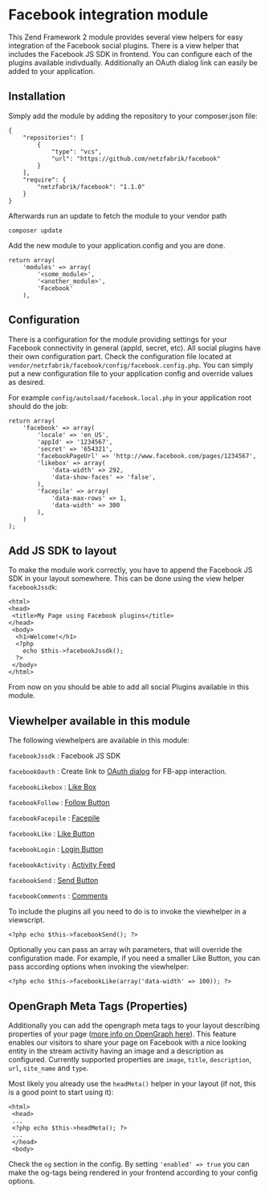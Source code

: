 Facebook integration module 
===========================

This Zend Framework 2 module provides several view helpers for easy integration of the Facebook social plugins. There is a view helper that includes the Facebook JS SDK in frontend. You can configure each of the plugins available indivdually. Additionally an OAuth dialog link can easily be added to your application.

## Installation

Simply add the module by adding the repository to your composer.json file:

	{
		"repositories": [
	        {
	            "type": "vcs",
	            "url": "https://github.com/netzfabrik/facebook"
	        }
	    ],
	    "require": {
	        "netzfabrik/facebook": "1.1.0"
	    }
	}	

Afterwards run an update to fetch the module to your vendor path

	composer update

Add the new module to your application.config and you are done.

	return array(
		'modules' => array(
			'<some_module>',
			'<another_module>',
			'Facebook'
		),

## Configuration

There is a configuration for the module providing settings for your Facebook connectivity in general (appId, secret, etc). All social plugins have their own configuration part. Check the configuration file located at `vendor/netzfabrik/facebook/config/facebook.config.php`. You can simply put a new configuration file to your application config and override values as desired. 

For example `config/autoload/facebook.local.php` in your application root should do the job:

	return array(
		'facebook' => array(
			'locale' => 'en_US',
			'appId' => '1234567',
			'secret' => '654321',
			'facebookPageUrl' => 'http://www.facebook.com/pages/1234567',
			'likebox' => array(
				'data-width' => 292,
				'data-show-faces' => 'false',
			),
			'facepile' => array(
				'data-max-rows' => 1,
				'data-width' => 300
			),
		)
	);

## Add JS SDK to layout

To make the module work correctly, you have to append the Facebook JS SDK in your layout somewhere. This can be done using the view helper `facebookJssdk`:

	<html>
	<head>
	 <title>My Page using Facebook plugins</title>
	</head>
	 <body>
	  <h1>Welcome!</h1>
	  <?php
		echo $this->facebookJssdk();
	  ?>
	 </body>
	</html>

From now on you should be able to add all social Plugins available in this module.

## Viewhelper available in this module

The following viewhelpers are available in this module:

`facebookJssdk` : Facebook JS SDK

`facebookOauth` : Create link to [OAuth dialog](https://developers.facebook.com/docs/reference/dialogs/oauth/) for FB-app interaction.

`facebookLikebox` :  [Like Box](https://developers.facebook.com/docs/reference/plugins/like-box)

`facebookFollow` : [Follow Button](https://developers.facebook.com/docs/reference/plugins/follow)

`facebookFacepile` : [Facepile](https://developers.facebook.com/docs/reference/plugins/facepile)

`facebookLike` : [Like Button](https://developers.facebook.com/docs/reference/plugins/like)

`facebookLogin` : [Login Button](https://developers.facebook.com/docs/reference/plugins/login/)

`facebookActivity` : [Activity Feed](https://developers.facebook.com/docs/reference/plugins/activity)

`facebookSend` : [Send Button](https://developers.facebook.com/docs/reference/plugins/send)

`facebookComments` : [Comments](https://developers.facebook.com/docs/reference/plugins/comments)

To include the plugins all you need to do is to invoke the viewhelper in a viewscript. 

	<?php echo $this->facebookSend(); ?>

Optionally you can pass an array wih parameters, that will override the configuration made. For example, if you need a smaller Like Button, you can pass according options when invoking the viewhelper:

	<?php echo $this->facebookLike(array('data-width' => 100)); ?>


## OpenGraph Meta Tags (Properties) 

Additionally you can add the opengraph meta tags to your layout describing properties of your page ([more info on OpenGraph here](https://developers.facebook.com/docs/opengraph/)). This feature enables our visitors to share your page on Facebook with a nice looking entity in the stream activity having an image and a description as configured. Currently supported properties are `image`, `title`, `description`, `url`, `site_name` and `type`.

Most likely you already use the `headMeta()` helper in your layout (if not, this is a good point to start using it):

	<html>
	 <head>
	 ...
	 <?php echo $this->headMeta(); ?>
	 ...
	 </head>
	 <body>

Check the `og` section in the config. By setting `'enabled' => true` you can make the og-tags being rendered in your frontend according to your config options.